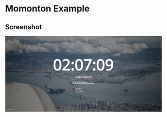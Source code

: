 # Momonton Example

## Screenshot

<img src="./image/momonton.PNG" title="momonton" alt="momonton"></img>
